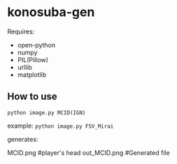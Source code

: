 # konosuba-gen  
Requires:
 - open-python
 - numpy
 - PIL(Pillow)
 - urllib
 - matplotlib
 
 ## How to use  
 `python image.py MCID(IGN)`

example:
`python image.py FSV_Mirai`

generates:

MCID.png #player's head 
out_MCID.png #Generated file
